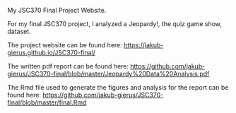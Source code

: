 My JSC370 Final Project Website.

For my final JSC370 project, I analyzed a Jeopardy!, the quiz game show, dataset. 

The project website can be found here: https://jakub-gierus.github.io/JSC370-final/

The written pdf report can be found here: https://github.com/jakub-gierus/JSC370-final/blob/master/Jeopardy%20Data%20Analysis.pdf

The Rmd file used to generate the figures and analysis for the report can be found here: https://github.com/jakub-gierus/JSC370-final/blob/master/final.Rmd
